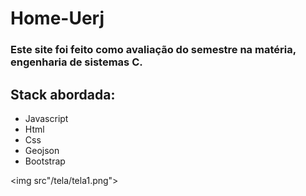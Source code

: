 # Home-Uerj

### Este site foi feito como avaliação do semestre na matéria, engenharia de sistemas C. 

## Stack abordada:
- Javascript
- Html
- Css
- Geojson
- Bootstrap

<img src"/tela/tela1.png">
